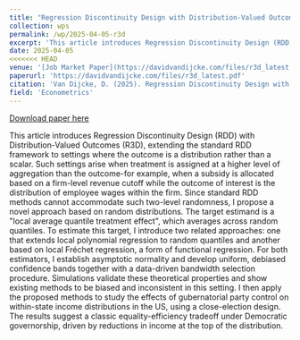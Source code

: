 ```yaml
---
title: "Regression Discontinuity Design with Distribution-Valued Outcomes"
collection: wps
permalink: /wp/2025-04-05-r3d
excerpt: 'This article introduces Regression Discontinuity Design (RDD) with Distribution-Valued Outcomes (R3D), extending the standard RDD framework to settings where the outcome is a distribution rather than a scalar. Such settings arise when treatment is assigned at a higher level of aggregation than the outcome-for example, when a subsidy is allocated based on a firm-level revenue cutoff while the outcome of interest is the distribution of employee wages within the firm. Since standard RDD methods cannot accommodate such two-level randomness, I propose a novel approach based on random distributions. The target estimand is a &quot;local average quantile treatment effect&quot;, which averages across random quantiles. To estimate this target, I introduce two related approaches: one that extends local polynomial regression to random quantiles and another based on local Fréchet regression, a form of functional regression. For both estimators, I establish asymptotic normality and develop uniform, debiased confidence bands together with a data-driven bandwidth selection procedure. Simulations validate these theoretical properties and show existing methods to be biased and inconsistent in this setting. I then apply the proposed methods to study the effects of gubernatorial party control on within-state income distributions in the US, using a close-election design. The results suggest a classic equality-efficiency tradeoff under Democratic governorship, driven by reductions in income at the top of the distribution.'
date: 2025-04-05
<<<<<<< HEAD
venue: '[Job Market Paper](https://davidvandijcke.com/files/r3d_latest.pdf)'
paperurl: 'https://davidvandijcke.com/files/r3d_latest.pdf'
citation: 'Van Dijcke, D. (2025). Regression Discontinuity Design with Distribution-Valued Outcomes. Manuscript.'
field: 'Econometrics'
---
```


<a href='https://davidvandijcke.com/files/r3d_arxiv_4apr2025.pdf'>Download paper here</a>

This article introduces Regression Discontinuity Design (RDD) with Distribution-Valued Outcomes (R3D), extending the standard RDD framework to settings where the outcome is a distribution rather than a scalar. Such settings arise when treatment is assigned at a higher level of aggregation than the outcome-for example, when a subsidy is allocated based on a firm-level revenue cutoff while the outcome of interest is the distribution of employee wages within the firm. Since standard RDD methods cannot accommodate such two-level randomness, I propose a novel approach based on random distributions. The target estimand is a &quot;local average quantile treatment effect&quot;, which averages across random quantiles. To estimate this target, I introduce two related approaches: one that extends local polynomial regression to random quantiles and another based on local Fréchet regression, a form of functional regression. For both estimators, I establish asymptotic normality and develop uniform, debiased confidence bands together with a data-driven bandwidth selection procedure. Simulations validate these theoretical properties and show existing methods to be biased and inconsistent in this setting. I then apply the proposed methods to study the effects of gubernatorial party control on within-state income distributions in the US, using a close-election design. The results suggest a classic equality-efficiency tradeoff under Democratic governorship, driven by reductions in income at the top of the distribution.
